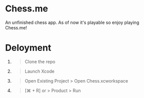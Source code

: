 # Chess.me
An unfinished chess app. As of now it's playable so enjoy playing Chess.me!

# Deloyment
1. > Clone the repo <br/>
2. > Launch Xcode <br/>
3. > Open Existing Project > Open Chess.xcworkspace <br/>
4. > [⌘ + R] or > Product > Run
